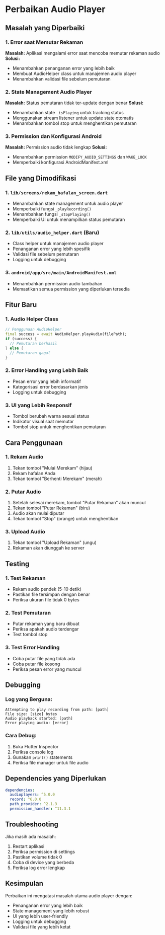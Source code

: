 # Perbaikan Audio Player

## Masalah yang Diperbaiki

### 1. Error saat Memutar Rekaman
**Masalah:** Aplikasi mengalami error saat mencoba memutar rekaman audio
**Solusi:** 
- Menambahkan penanganan error yang lebih baik
- Membuat AudioHelper class untuk manajemen audio player
- Menambahkan validasi file sebelum pemutaran

### 2. State Management Audio Player
**Masalah:** Status pemutaran tidak ter-update dengan benar
**Solusi:**
- Menambahkan state `_isPlaying` untuk tracking status
- Menggunakan stream listener untuk update state otomatis
- Menambahkan tombol stop untuk menghentikan pemutaran

### 3. Permission dan Konfigurasi Android
**Masalah:** Permission audio tidak lengkap
**Solusi:**
- Menambahkan permission `MODIFY_AUDIO_SETTINGS` dan `WAKE_LOCK`
- Memperbaiki konfigurasi AndroidManifest.xml

## File yang Dimodifikasi

### 1. `lib/screens/rekam_hafalan_screen.dart`
- Menambahkan state management untuk audio player
- Memperbaiki fungsi `_playRecording()`
- Menambahkan fungsi `_stopPlaying()`
- Memperbaiki UI untuk menampilkan status pemutaran

### 2. `lib/utils/audio_helper.dart` (Baru)
- Class helper untuk manajemen audio player
- Penanganan error yang lebih spesifik
- Validasi file sebelum pemutaran
- Logging untuk debugging

### 3. `android/app/src/main/AndroidManifest.xml`
- Menambahkan permission audio tambahan
- Memastikan semua permission yang diperlukan tersedia

## Fitur Baru

### 1. Audio Helper Class
```dart
// Penggunaan AudioHelper
final success = await AudioHelper.playAudio(filePath);
if (success) {
  // Pemutaran berhasil
} else {
  // Pemutaran gagal
}
```

### 2. Error Handling yang Lebih Baik
- Pesan error yang lebih informatif
- Kategorisasi error berdasarkan jenis
- Logging untuk debugging

### 3. UI yang Lebih Responsif
- Tombol berubah warna sesuai status
- Indikator visual saat memutar
- Tombol stop untuk menghentikan pemutaran

## Cara Penggunaan

### 1. Rekam Audio
1. Tekan tombol "Mulai Merekam" (hijau)
2. Rekam hafalan Anda
3. Tekan tombol "Berhenti Merekam" (merah)

### 2. Putar Audio
1. Setelah selesai merekam, tombol "Putar Rekaman" akan muncul
2. Tekan tombol "Putar Rekaman" (biru)
3. Audio akan mulai diputar
4. Tekan tombol "Stop" (orange) untuk menghentikan

### 3. Upload Audio
1. Tekan tombol "Upload Rekaman" (ungu)
2. Rekaman akan diunggah ke server

## Testing

### 1. Test Rekaman
- Rekam audio pendek (5-10 detik)
- Pastikan file tersimpan dengan benar
- Periksa ukuran file tidak 0 bytes

### 2. Test Pemutaran
- Putar rekaman yang baru dibuat
- Periksa apakah audio terdengar
- Test tombol stop

### 3. Test Error Handling
- Coba putar file yang tidak ada
- Coba putar file kosong
- Periksa pesan error yang muncul

## Debugging

### Log yang Berguna:
```
Attempting to play recording from path: [path]
File size: [size] bytes
Audio playback started: [path]
Error playing audio: [error]
```

### Cara Debug:
1. Buka Flutter Inspector
2. Periksa console log
3. Gunakan `print()` statements
4. Periksa file manager untuk file audio

## Dependencies yang Diperlukan

```yaml
dependencies:
  audioplayers: ^5.0.0
  record: ^6.0.0
  path_provider: ^2.1.3
  permission_handler: ^11.3.1
```

## Troubleshooting

Jika masih ada masalah:
1. Restart aplikasi
2. Periksa permission di settings
3. Pastikan volume tidak 0
4. Coba di device yang berbeda
5. Periksa log error lengkap

## Kesimpulan

Perbaikan ini mengatasi masalah utama audio player dengan:
- Penanganan error yang lebih baik
- State management yang lebih robust
- UI yang lebih user-friendly
- Logging untuk debugging
- Validasi file yang lebih ketat 